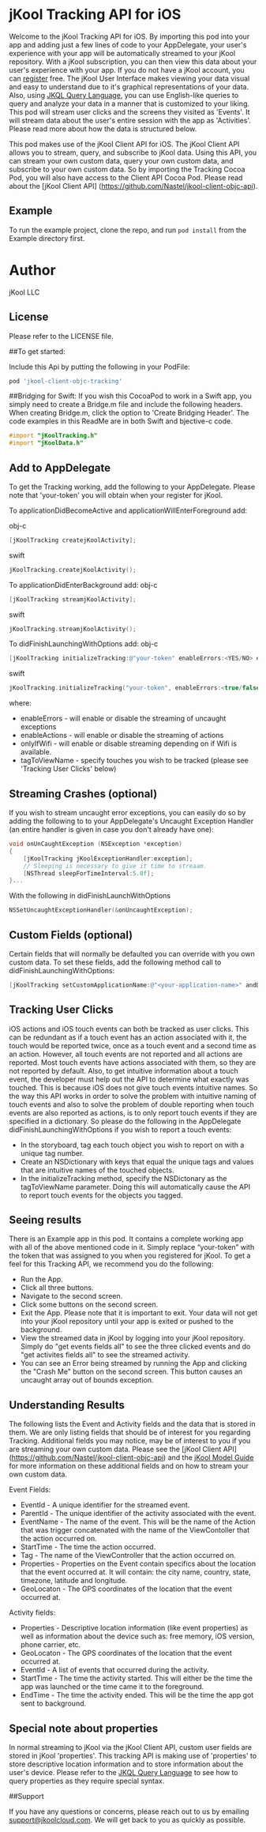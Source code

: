 # jKool Tracking API for iOS

Welcome to the jKool Tracking API for iOS. By importing this pod into your app and adding just a few lines of code to your AppDelegate, your user's experience with your app will be automatically streamed to your jKool repository. With a jKool subscription, you can then view this data about your user's experience with your app.  If you do not have a jKool account, you can [register](https://www.jkoolcloud.com/signup/signup) free. The jKool User Interface makes viewing your data visual and easy to understand due to it's graphical representations of your data. Also, using [JKQL Query Language](http://www.jkoolcloud.com/download/jKQL%20User%20Guide.pdf), you can use English-like queries to query and analyze your data in a manner that is customized to your liking. This pod will stream user clicks and the screens they visited as 'Events'. It will stream data about the user's entire session with the app as 'Activities'. Please read more about how the data is structured below.

This pod makes use of the jKool Client API for iOS. The jKool Client API allows you to stream, query, and subscribe to jKool data. Using this API, you can stream your own custom data, query your own custom data, and subscribe to your own custom data. So by importing the Tracking Cocoa Pod, you will also have access to the Client API Cocoa Pod. Please read about the [jKool Client API] (https://github.com/Nastel/jkool-client-objc-api).

## Example

To run the example project, clone the repo, and run `pod install` from the Example directory first.
# Author

jKool LLC

## License

Please refer to the LICENSE file.

##To get started:

Include this Api by putting the following in your PodFile:
```ruby
pod 'jkool-client-objc-tracking'
```

##Bridging for Swift:
If you wish this CocoaPod to work in a Swift app, you simply need to create a Bridge.m file and include the following headers. When creating Bridge.m, click the option to 'Create Bridging Header'. The code examples in this ReadMe are in both Swift and bjective-c code.
```objective-c
#import "jKoolTracking.h"
#import "jKoolData.h"
```

## Add to AppDelegate
To get the Tracking working, add the following to your AppDelegate. Please note that 'your-token' you will obtain when your register for jKool.

To applicationDidBecomeActive and applicationWillEnterForeground add:

obj-c
```objective-c
[jKoolTracking createjKoolActivity];
```
swift
```swift
jKoolTracking.createjKoolActivity();
```

To applicationDidEnterBackground add:
obj-c
```objective-c
[jKoolTracking streamjKoolActivity];
```
swift
```swift
jKoolTracking.streamjKoolActivity();
```


To didFinishLaunchingWithOptions add:
obj-c
```objective-c
[jKoolTracking initializeTracking:@"your-token" enableErrors:<YES/NO> enableActions:<YES/NO> onlyIfWifi:<YES/NO>];
```
swift
```swift
jKoolTracking.initializeTracking("your-token", enableErrors:<true/false>, enableActions:<true/false>, onlyIfWifi:<true/false>, tagToViewName:nil]; // see below how to use a tagToViewName parameter.
```
where:
* enableErrors - will enable or disable the streaming of uncaught exceptions
* enableActions - will enable or disable the streaming of actions
* onlyIfWifi - will enable or disable streaming depending on if Wifi is available.
* tagToViewName - specify touches you wish to be tracked (please see 'Tracking User Clicks' below)

## Streaming Crashes (optional)

If you wish to stream uncaught error exceptions, you can easily do so by adding the following to to your AppDelegate's Uncaught Exception Handler (an entire handler is given in case you don't already have one):
```objective-c
void onUnCaughtException (NSException *exception)
{
    [jKoolTracking jKoolExceptionHandler:exception];
    // Sleeping is necessary to give it time to streaam.
    [NSThread sleepForTimeInterval:5.0f];
}... 
```
With the following in didFinishLaunchWithOptions
```objective-c
NSSetUncaughtExceptionHandler(&onUncaughtException);
```

## Custom Fields (optional)
Certain fields that will normally be defaulted you can override with you own custom data. To set these fields, add the following method call to didFinishLaunchingWithOptions: 
```objective-c
[jKoolTracking setCustomApplicationName:@"<your-application-name>" andDataCenter:@"<your-data-center>" andResource:@"<your-activity-resource>" andSsn:<your-source> andCorrelators:[NSArray arrayWithObjects:@"<your-custom-correlator>",@"<your-custom-correlator>",..., nil] andActivityName:@"<your-activity-name>"];
```

## Tracking User Clicks
iOS actions and iOS touch events can both be tracked as user clicks. This can be redundant as if a touch event has an action associated with it, the touch would be reported twice, once as a touch event and a second time as an action. However, all touch events are not reported and all actions are reported. Most touch events have actions associated with them, so they are not reported by default. Also, to get intuitive information about a touch event, the developer must help out the API to determine what exactly was touched. This is because iOS does not give touch events intuitive names. So the way this API works in order to solve the problem with intuitive naming of touch events and also to solve the problem of double reporting when touch events are also reported as actions, is to only report touch events if they are specified in a dictionary. So please do the following in the AppDelegate didFinishLaunchingWithOptions if you wish to report a touch events:
* In the storyboard, tag each touch object you wish to report on with a unique tag number.
* Create an NSDictionary with keys that equal the unique tags and values that are intuitive names of the touched objects.
* In the initializeTracking method, specify the NSDictonary as the tagToViewName parameter.
Doing this will automatically cause the API to report touch events for the objects you tagged.



## Seeing results

There is an Example app in this pod. It contains a complete working app with all of the above mentioned code in it. Simply replace “your-token” with the token that was assigned to you when you registered for jKool. To get a feel for this Tracking API, we recommend you do the following:

* Run the App. 
* Click all three buttons. 
* Navigate to the second screen.
* Click some buttons on the second screen.
* Exit the App. Please note that it is important to exit. Your data will not get into your jKool repository until your app is exited or pushed to the background. 
* View the streamed data in jKool by logging into your jKool repository.  Simply do "get events fields all" to see the three clicked events and do "get activites fields all" to see the streamed activity. 
* You can see an Error being streamed by running the App and clicking the "Crash Me" button on the second screen. This button causes an uncaught array out of bounds exception.

## Understanding Results
The following lists the Event and Activity fields and the data that is stored in them. We are only listing fields that should be of interest for you regarding Tracking. Additional fields you may notice, may be of interest to you if you are streaming your own custom data. Please see the [jKool Client API] (https://github.com/Nastel/jkool-client-objc-api) and the [jKool Model Guide](https://www.jkoolcloud.com/download/jkool-model.pdf) for more information on these additional fields and on how to stream your own custom data.

Event Fields:
* EventId - A unique identifier for the streamed event.
* ParentId - The unique identifier of the activity associated with the event.
* EventName - The name of the event. This will be the name of the Action that was trigger concatenated with the name of the ViewContoller that the action occurred on.
* StartTime - The time the action occurred.
* Tag - The name of the ViewController that the action occurred on.
* Properties - Properties on the Event contain specifics about the location that the event occurred at. It will contain: the city name, country, state, timezone, latitude and longitude.
* GeoLocaton - The GPS coordinates of the location that the event occurred at.

Activity fields:
* Properties - Descriptive location information (like event properties) as well as information about the device such as: free memory, iOS version, phone carrier, etc.
* GeoLocaton - The GPS coordinates of the location that the event occurred at.
* EventId - A list of events that occurred during the activity.
* StartTime - The time the activity started. This will either be the time the app was launched or the time came it to the foreground.
* EndTime - The time the activity ended. This will be the time the app got sent to background.

## Special note about properties
In normal streaming to jKool via the jKool Client API, custom user fields are stored in jKool 'properties'. This tracking API is making use of 'properties' to store descriptive location information and to store information about the user's device. Please refer to the [JKQL Query Language](http://www.jkoolcloud.com/download/jKQL%20User%20Guide.pdf) to see how to query properties as they require special syntax.

##Support

If you have any questions or concerns, please reach out to us by emailing support@jkoolcloud.com. We will get back to you as quickly as possible.



